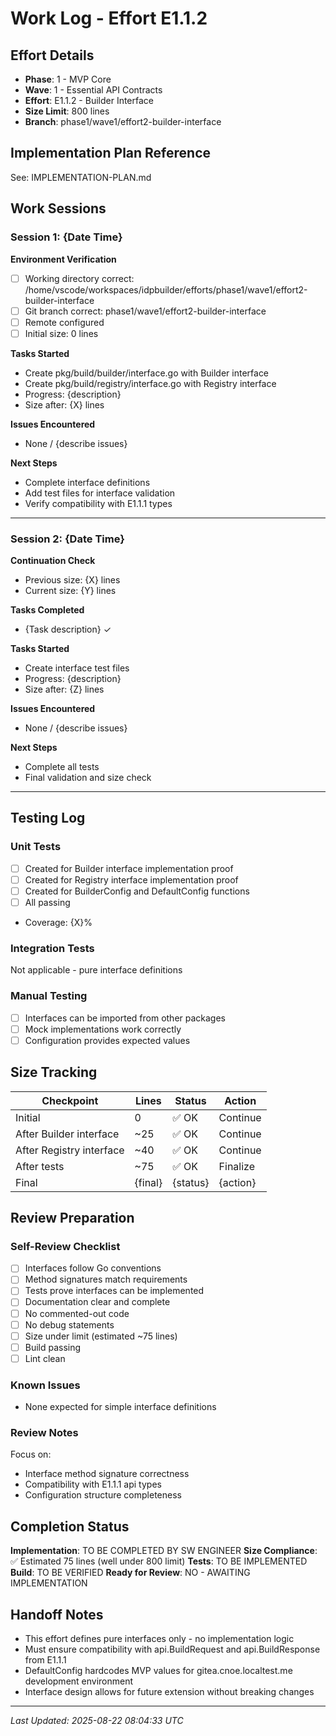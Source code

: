 # Work Log - Effort E1.1.2

## Effort Details
- **Phase**: 1 - MVP Core
- **Wave**: 1 - Essential API Contracts  
- **Effort**: E1.1.2 - Builder Interface
- **Size Limit**: 800 lines
- **Branch**: phase1/wave1/effort2-builder-interface

## Implementation Plan Reference
See: IMPLEMENTATION-PLAN.md

## Work Sessions

### Session 1: {Date Time}
**Environment Verification**
- [ ] Working directory correct: /home/vscode/workspaces/idpbuilder/efforts/phase1/wave1/effort2-builder-interface
- [ ] Git branch correct: phase1/wave1/effort2-builder-interface  
- [ ] Remote configured
- [ ] Initial size: 0 lines

**Tasks Started**
- Create pkg/build/builder/interface.go with Builder interface
- Create pkg/build/registry/interface.go with Registry interface
- Progress: {description}
- Size after: {X} lines

**Issues Encountered**
- None / {describe issues}

**Next Steps**
- Complete interface definitions
- Add test files for interface validation
- Verify compatibility with E1.1.1 types

---

### Session 2: {Date Time}
**Continuation Check**
- Previous size: {X} lines
- Current size: {Y} lines

**Tasks Completed**
- {Task description} ✓

**Tasks Started**
- Create interface test files
- Progress: {description}
- Size after: {Z} lines

**Issues Encountered**
- None / {describe issues}

**Next Steps**
- Complete all tests
- Final validation and size check

---

## Testing Log

### Unit Tests
- [ ] Created for Builder interface implementation proof
- [ ] Created for Registry interface implementation proof
- [ ] Created for BuilderConfig and DefaultConfig functions
- [ ] All passing
- Coverage: {X}%

### Integration Tests
Not applicable - pure interface definitions

### Manual Testing
- [ ] Interfaces can be imported from other packages
- [ ] Mock implementations work correctly
- [ ] Configuration provides expected values

## Size Tracking

| Checkpoint | Lines | Status | Action |
|------------|-------|--------|--------|
| Initial | 0 | ✅ OK | Continue |
| After Builder interface | ~25 | ✅ OK | Continue |
| After Registry interface | ~40 | ✅ OK | Continue |
| After tests | ~75 | ✅ OK | Finalize |
| Final | {final} | {status} | {action} |

## Review Preparation

### Self-Review Checklist
- [ ] Interfaces follow Go conventions
- [ ] Method signatures match requirements
- [ ] Tests prove interfaces can be implemented
- [ ] Documentation clear and complete
- [ ] No commented-out code
- [ ] No debug statements
- [ ] Size under limit (estimated ~75 lines)
- [ ] Build passing
- [ ] Lint clean

### Known Issues
- None expected for simple interface definitions

### Review Notes
Focus on:
- Interface method signature correctness
- Compatibility with E1.1.1 api types
- Configuration structure completeness

## Completion Status

**Implementation**: TO BE COMPLETED BY SW ENGINEER
**Size Compliance**: ✅ Estimated 75 lines (well under 800 limit)
**Tests**: TO BE IMPLEMENTED
**Build**: TO BE VERIFIED
**Ready for Review**: NO - AWAITING IMPLEMENTATION

## Handoff Notes
- This effort defines pure interfaces only - no implementation logic
- Must ensure compatibility with api.BuildRequest and api.BuildResponse from E1.1.1
- DefaultConfig hardcodes MVP values for gitea.cnoe.localtest.me development environment
- Interface design allows for future extension without breaking changes

---
*Last Updated: 2025-08-22 08:04:33 UTC*